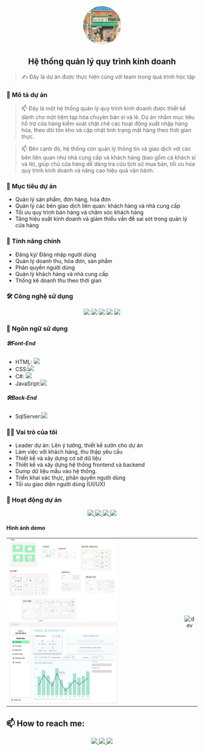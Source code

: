 <p align="center"><img  width="100px"  src="image/image.png" />
  <br>
<h2 align="center">Hệ thống quản lý quy trình kinh doanh</h2>
 
  > ✍ Đây là dự án được thực hiện cùng với team trong quá trình học tập
<h3>📝 Mô tả dự án</h3>
<p> 
  
> 📫 Đây là một hệ thống quản lý quy trình kinh doanh được thiết kế dành cho một tiệm tạp hóa chuyên bán sỉ và lẻ. Dự án nhằm mục tiêu hỗ trợ cửa hàng kiểm soát chặt chẽ các hoạt động xuất nhập hàng hóa, theo dõi tồn kho và cập nhật tình trạng mặt hàng theo thời gian thực.

> 📫 Bên cạnh đó, hệ thống còn quản lý thông tin và giao dịch với các bên liên quan như nhà cung cấp và khách hàng (bao gồm cả khách sỉ và lẻ), giúp chủ cửa hàng dễ dàng tra cứu lịch sử mua bán, tối ưu hóa quy trình kinh doanh và nâng cao hiệu quả vận hành.
</p>
<h3>🎯 Mục tiêu dự án</h3>
<ul>
  <li>Quản lý sản phẩm, đơn hàng, hóa đơn</li>
  <li> Quản lý các bên giao dịch liên quan: khách hàng và nhà cung cấp</li>
  <li> Tối ưu quy trình bán hàng và chăm sóc khách hàng</li>
  <li> Tăng hiệu suất kinh doanh và giảm thiểu vấn đề sai sót trong quản lý cửa hàng</li>
</ul>
<h3> 🚀 Tính năng chính</h3>
<ul>
  <li> Đăng ký/ Đăng nhập người dùng</li>
  <li>Quản lý doanh thu, hóa đơn, sản phẩm</li>
  <li>Phân quyền người dùng </li>
  <li>Quản lý khách hàng và nhà cung cấp</li>
  <li> Thống kê doanh thu theo thời gian</li>
</ul>
<h3>🛠️ Công nghệ sử dụng</h3>
<p align="center">
  <img src="https://img.icons8.com/color/48/000000/microsoft-sql-server.png"/>
  <img src="https://img.icons8.com/color/48/000000/visual-studio-code-2019.png"/>
  <img src="https://img.icons8.com/color/48/null/visual-studio--v2.png"/>
  <img src="https://img.icons8.com/?size=48&id=8gfeOoqrHqJU&format=png&color=000000"/>
  <img src="https://img.icons8.com/color/48/000000/github-2.png"/>
</p>
<h3>📖 Ngôn ngữ sử dụng</h3>
<p align="center">
  <div>
     <h5>🛠️Font-End</h5>
    <ul>
      <li>HTML: <img src="https://img.icons8.com/?size=28&id=aDQAeI8R62cC&format=png&color=000000"</li>
      <li>CSS:<img src="https://img.icons8.com/?size=28&id=dEXTMmbBY2Ig&format=png&color=000000" </li>
      <li>C#: <img src="https://img.icons8.com/?size=28&id=sxmSyN8MnPVD&format=png&color=000000"</li>
        <li>JavaSript:<img src="https://img.icons8.com/?size=28&id=PXTY4q2Sq2lG&format=png&color=000000" </li>
    </ul>
  </div>
  <div>
     <h5>🛠️Back-End</h5>
    <ul>
       <li> SqlServer:<img src="https://img.icons8.com/color/48/000000/microsoft-sql-server.png"/></li>
    </ul>
  </div>
</p>
<h3>👨‍💻 Vai trò của tôi</h3>
<ul>
<li> Leader dự án: Lên ý tưởng, thiết kế sườn cho dự án </li>
<li>Làm việc với khách hàng, thu thập yêu cầu </li>
<li> Thiết kế và xây dựng cơ sở dữ liệu </li>
<li> Thiết kế và xây dựng hệ thống frontend và backend </li>
<li> Dump dữ liệu mẫu vào hệ thống. </li>
<li> Triển khai xác thực, phân quyền người dùng </li>
<li> Tối ưu giao diện người dùng (UI/UX)</li>
</ul>
<h3>📸 Hoạt động dự án</h3>
<p align="center">
  <a href="https://www.figma.com/design/LNrBbBAxoAam3rCgTQW9Ox/NH%C3%93M-8---QU%E1%BA%A2N-L%C3%9D-QTKD?node-id=54662-18013&t=MmynRCzLTT1e3w0V-1" alt=" link dự án">
    <img src="https://img.icons8.com/?size=48&id=8gfeOoqrHqJU&format=png&color=000000"/>
   </a>
  <a href="https://drive.google.com/drive/folders/1ke0oio1_UPk4Q7q5BMXCHrun3VOSaHxj?fbclid=IwY2xjawFKSrpleHRuA2FlbQIxMAABHTjvDkSRc5lVUD4F1fjuScQA8Jx_W3Ii6aal1lsVAJ_c950SKC3vYi5X7Q_aem_mxbme_Lfrqv3Zj9a_gOUhg" alt="driver">
    <img src="https://img.icons8.com/?size=48&id=13630&format=png&color=000000">
  </a>
  <a href="https://github.com/NguyenAnnThu/Nhom8QLQTKD/tree/main/image" alt="github">
   <img src="https://img.icons8.com/color/48/000000/github-2.png"/>
  </a>
  <a href="https://drive.google.com/file/d/1cM9jWkCHQXi8L639KvjCS4KJpkhgPkoW/view?usp=sharing" alt="github">
   <img src="https://img.icons8.com/?size=48&id=GXbDr_HC5ZF1&format=png&color=000000"/>
  </a>
</p>
<h4>Hình ảnh demo</h4>
<table style="width:100%;">
  <tr>
    <td>
      <img src="image/demo.png" alt="Fulldemo" width="64%"/>
      <img src="image/thongke.png" alt="demoTK" width="64%"/>
    </td>
    <td>
      <p align="center"> 
        <img src="https://cdn.dribbble.com/users/1059583/screenshots/4171367/coding-freak.gif" alt="dev" width="100%"/>
      </p>
    </td>
  </tr>
</table>
<h2> 📫 How to reach me:</h2>
<p align="center">
  <a href="https://www.facebook.com/ann.thu.394686/" alt="Facebook">
    <img src="https://img.icons8.com/fluent/48/000000/facebook-new.png" target="_blank" />
  </a> 
  <a href="https://github.com/NguyenAnnThu" alt="Github">
    <img src="https://img.icons8.com/fluent/48/000000/github.png"/>
  </a> 
  <a href="mailto:annthu26112004@gmail.com" alt="Email">
    <img src="https://img.icons8.com/fluent/48/000000/mailing.png"/>
  </a>
</p>

